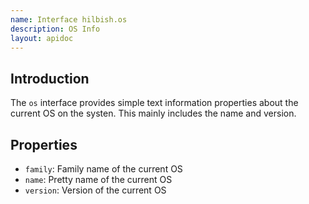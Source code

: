 ```yaml
---
name: Interface hilbish.os
description: OS Info
layout: apidoc
---
```


## Introduction
The `os` interface provides simple text information properties about
the current OS on the systen. This mainly includes the name and
version.

## Properties
- `family`: Family name of the current OS
- `name`: Pretty name of the current OS
- `version`: Version of the current OS
